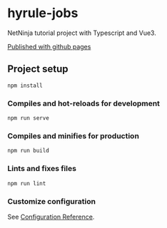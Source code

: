 # hyrule-jobs
NetNinja tutorial project with Typescript and Vue3.

[Published with github pages](https://mellyynda.github.io/netNinja-hyrule-jobs/)

## Project setup
```
npm install
```

### Compiles and hot-reloads for development
```
npm run serve
```

### Compiles and minifies for production
```
npm run build
```

### Lints and fixes files
```
npm run lint
```

### Customize configuration
See [Configuration Reference](https://cli.vuejs.org/config/).
